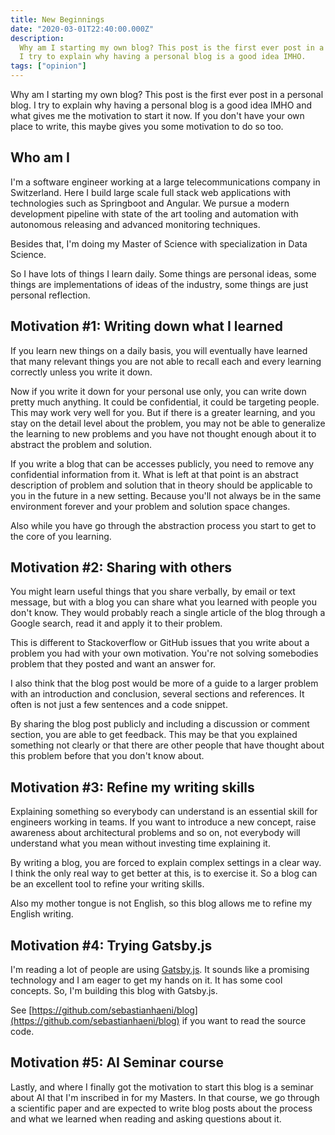 ```yaml
---
title: New Beginnings
date: "2020-03-01T22:40:00.000Z"
description:
  Why am I starting my own blog? This post is the first ever post in a personal blog. 
  I try to explain why having a personal blog is a good idea IMHO.
tags: ["opinion"]
---
```


Why am I starting my own blog? This post is the first ever post in a personal blog.
I try to explain why having a personal blog is a good idea IMHO and what gives me the motivation to
start it now. If you don't have your own place to write, this maybe gives you some motivation to do
so too.

## Who am I

I'm a software engineer working at a large telecommunications company in Switzerland. Here I build
large scale full stack web applications with technologies such as Springboot and Angular. We pursue
a modern development pipeline with state of the art tooling and automation with autonomous releasing
and advanced monitoring techniques.

Besides that, I'm doing my Master of Science with specialization in Data Science.

So I have lots of things I learn daily. Some things are personal ideas, some things are
implementations of ideas of the industry, some things are just personal reflection.

## Motivation #1: Writing down what I learned

If you learn new things on a daily basis, you will eventually have learned that many relevant things
you are not able to recall each and every learning correctly unless you write it down.

Now if you write it down for your personal use only, you can write down pretty much anything. It
could be confidential, it could be targeting people. This may work very well for you. But if there
is a greater learning, and you stay on the detail level about the problem, you may not be able to
generalize the learning to new problems and you have not thought enough about it to abstract the
problem and solution.

If you write a blog that can be accesses publicly, you need to remove any confidential information
from it. What is left at that point is an abstract description of problem and solution that in
theory should be applicable to you in the future in a new setting. Because you'll not always be
in the same environment forever and your problem and solution space changes.

Also while you have go through the abstraction process you start to get to the core of you learning.

## Motivation #2: Sharing with others

You might learn useful things that you share verbally, by email or text message, but with a blog you
can share what you learned with people you don't know. They would probably reach a single article of
the blog through a Google search, read it and apply it to their problem.

This is different to Stackoverflow or GitHub issues that you write about a problem you had with
your own motivation. You're not solving somebodies problem that they posted and want an answer for.

I also think that the blog post would be more of a guide to a larger problem with an introduction
and conclusion, several sections and references. It often is not just a few sentences and a code
snippet.

By sharing the blog post publicly and including a discussion or comment section, you are able to
get feedback. This may be that you explained something not clearly or that there are other people
that have thought about this problem before that you don't know about.

## Motivation #3: Refine my writing skills

Explaining something so everybody can understand is an essential skill for engineers working in
teams. If you want to introduce a new concept, raise awareness about architectural problems and so
on, not everybody will understand what you mean without investing time explaining it.

By writing a blog, you are forced to explain complex settings in a clear way. I think the only real
way to get better at this, is to exercise it. So a blog can be an excellent tool to refine your
writing skills.

Also my mother tongue is not English, so this blog allows me to refine my English writing.

## Motivation #4: Trying Gatsby.js

I'm reading a lot of people are using [Gatsby.js](https://www.gatsbyjs.org/). It sounds like a promising 
technology and I am eager to get my hands on it. It has some cool concepts. So, I'm building this
blog with Gatsby.js.

See [https://github.com/sebastianhaeni/blog](https://github.com/sebastianhaeni/blog)
if you want to read the source code.

## Motivation #5: AI Seminar course

Lastly, and where I finally got the motivation to start this blog is a seminar about AI that I'm
inscribed in for my Masters. In that course, we go through a scientific paper and are expected to
write blog posts about the process and what we learned when reading and asking questions about it.
